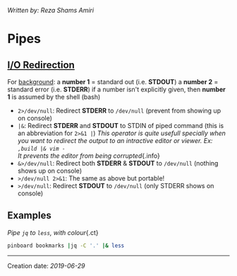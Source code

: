 _Written by: Reza Shams Amiri_
# Pipes
## [I/O Redirection][IOR]
For [background][SDB22DNDNADN21ULSE]:
a **number 1** = standard out (i.e. **STDOUT**)
a **number 2** = standard error (i.e. **STDERR**)
if a number isn't explicitly given, then **number 1** is assumed by the shell (bash)
- `2>/dev/null`: Redirect **STDERR** to `/dev/null` (prevent from showing up on console)
- `|&`: Redirect **STDERR** and **STDOUT** to STDIN of piped command (this is an abbreviation for `2>&1 |`)
   _This operator is quite usefull specially when you want to redirect the output to an intractive editor or viewer. Ex: `,build |& vim -`<br>It prevents the editor from being corrupted_{.info}
- `&>/dev/null`: Redirect both **STDERR** & **STDOUT** to `/dev/null` (nothing shows up on console)
- `>/dev/null 2>&1`: The same as above but portable!
- `>/dev/null`: Redirect **STDOUT** to `/dev/null` (only STDERR shows on console)

## Examples
_Pipe `jq` to `less`, with colour_{.ct}
``` sh
pinboard bookmarks |jq -C '.' |& less
```

* * *
Creation date: _2019-06-29_

[IOR]: http://www.tldp.org/LDP/abs/html/io-redirection.html
[SDB22DNDNADN21ULSE]: https://unix.stackexchange.com/a/70971/114816